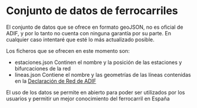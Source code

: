 Conjunto de datos de ferrocarriles
==================================

El conjunto de datos que se ofrece en formato geoJSON, no es oficial de ADIF, y por lo tanto no cuenta con ninguna garantía por su parte. En cualquier caso intentaré que esté lo más actualizado posible.

Los ficheros que se ofrecen en este momento son:

* estaciones.json Continen el nombre y la posición de las estaciones y bifurcaciones de la red
* lineas.json     Contiene el nombre y las geometrías de las líneas contenidas en la [Declaración de Red de ADIF](http://www.adif.es/es_ES/conoceradif/doc/CA_DRed_Completo.pdf)
 
El uso de los datos se permite en abierto para poder ser utilizados por los usuarios y permitir un mejor conocimiento del ferrocarril en España

